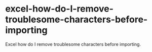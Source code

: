 # excel-how-do-I-remove-troublesome-characters-before-importing
Excel how do I remove troublesome characters before importing.
